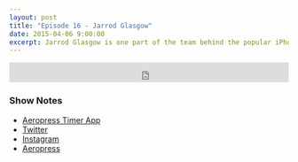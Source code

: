 ```yaml
---
layout: post
title: "Episode 16 - Jarrod Glasgow"
date: 2015-04-06 9:00:00
excerpt: Jarrod Glasgow is one part of the team behind the popular iPhone app called Aeropress Timer App. In this weeks episode we talk with him about building the app and his passion for the Aeropress and coffee.
---
```


<iframe frameborder='0' height='36px' scrolling='no' seamless src='https://simplecast.fm/e/9948?style=dark' width='100%'></iframe>

### Show Notes

* [Aeropress Timer App](http://aeropresstimer.com/)
* [Twitter](https://twitter.com/AeroPressTimer)
* [Instagram](https://instagram.com/aeropresstimer/)
* [Aeropress](http://www.amazon.com/Aeropress-Coffee-and-Espresso-Maker/dp/B0047BIWSK/ref=sr_1_1?s=kitchen&ie=UTF8&qid=1428367479&sr=1-1&keywords=aeropress)
